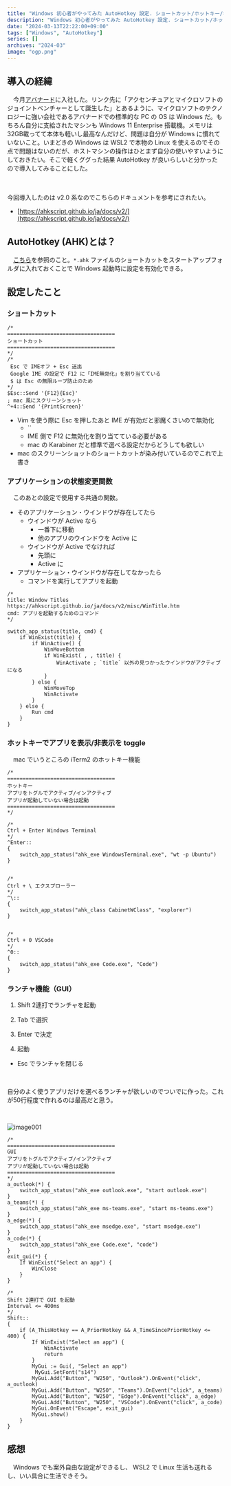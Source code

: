 ```yaml
---
title: "Windows 初心者がやってみた AutoHotkey 設定. ショートカット/ホットキー/キーリマップ/GUI など"
description: "Windows 初心者がやってみた AutoHotkey 設定. ショートカット/ホットキー/キーリマップ/GUI など。ランチャーの GUI も作れて嬉しい。"
date: "2024-03-13T22:22:00+09:00"
tags: ["Windows", "AutoHotkey"]
series: []
archives: "2024-03"
image: "ogp.png"
---
```



## 導入の経緯

　今月[アバナード](https://www.avanade.com/ja-jp/about-avanade)に入社した。リンク先に「アクセンチュアとマイクロソフトのジョイントベンチャーとして誕生した」とあるように、マイクロソフトのテクノロジーに強い会社であるアバナードでの標準的な PC の OS は Windows だ。もちろん自分に支給されたマシンも Windows 11 Enterprise 搭載機。メモリは32GB載ってて本体も軽いし最高なんだけど、問題は自分が Windows に慣れていないこと。いまどきの Windows は WSL2 で本物の Linux を使えるのでその点で問題はないのだが、ホストマシンの操作はひとまず自分の使いやすいようにしておきたい。そこで軽くググった結果 AutoHotkey が良いらしいと分かったので導入してみることにした。

　

今回導入したのは v2.0 系なのでこちらのドキュメントを参考にされたい。

- [https://ahkscript.github.io/ja/docs/v2/](https://ahkscript.github.io/ja/docs/v2/)

## AutoHotkey (AHK)とは？

　[こちら](https://ja.wikipedia.org/wiki/AutoHotkey)を参照のこと。`*.ahk` ファイルのショートカットをスタートアップフォルダに入れておくことで Windows 起動時に設定を有効化できる。

## 設定したこと

### ショートカット


```plain text
/*
===================================
ショートカット
===================================
*/
/*
 Esc で IMEオフ + Esc 送出
 Google IME の設定で F12 に「IME無効化」を割り当てている
 $ は Esc の無限ループ防止のため
*/
$Esc::Send '{F12}{Esc}'
; mac 風にスクリーンショット
^+4::Send '{PrintScreen}'
```

- Vim を使う際に Esc を押したあと IME が有効だと邪魔くさいので無効化
	- ``
	- IME 側で F12 に無効化を割り当てている必要がある
	- mac の Karabiner だと標準で選べる設定だからどうしても欲しい
- mac のスクリーンショットのショートカットが染み付いているのでこれで上書き

### アプリケーションの状態変更関数

　このあとの設定で使用する共通の関数。

- そのアプリケーション・ウインドウが存在してたら
	- ウインドウが Active なら
		- 一番下に移動
		- 他のアプリのウインドウを Active に
	- ウインドウが Active でなければ
		- 先頭に
		- Active に
- アプリケーション・ウインドウが存在してなかったら
	- コマンドを実行してアプリを起動


```plain text
/*
title: Window Titles https://ahkscript.github.io/ja/docs/v2/misc/WinTitle.htm
cmd: アプリを起動するためのコマンド
*/

switch_app_status(title, cmd) {
	if WinExist(title) {
		if WinActive() {
			WinMoveBottom
			if WinExist( , , title) {
				WinActivate ; `title` 以外の見つかったウインドウがアクティブになる
			}
		} else {
			WinMoveTop
			WinActivate
		}
	} else {
		Run cmd
	}
}
```

### ホットキーでアプリを表示/非表示を toggle

　mac でいうところの iTerm2 のホットキー機能


```plain text
/*
===================================
ホットキー
アプリをトグルでアクティブ/インアクティブ
アプリが起動していない場合は起動
===================================
*/

/*
Ctrl + Enter Windows Terminal
*/
^Enter::
{
	switch_app_status("ahk_exe WindowsTerminal.exe", "wt -p Ubuntu")
}


/*
Ctrl + \ エクスプローラー
*/
^\::
{
	switch_app_status("ahk_class CabinetWClass", "explorer")
}


/*
Ctrl + 0 VSCode
*/
^0::
{
	switch_app_status("ahk_exe Code.exe", "Code")
}

```

### ランチャ機能（GUI）

1. Shift 2連打でランチャを起動

1. Tab で選択

1. Enter で決定

1. 起動

- Esc でランチャを閉じる

<br/>

自分のよく使うアプリだけを選べるランチャが欲しいのでついでに作った。これが50行程度で作れるのは最高だと思う。

<br/>

![image001](81189ac1.png)


```plain text
/*
===================================
GUI
アプリをトグルでアクティブ/インアクティブ
アプリが起動していない場合は起動
===================================
*/
a_outlook(*) {
    switch_app_status("ahk_exe outlook.exe", "start outlook.exe")
}
a_teams(*) {
    switch_app_status("ahk_exe ms-teams.exe", "start ms-teams.exe")
}
a_edge(*) {
    switch_app_status("ahk_exe msedge.exe", "start msedge.exe")
}
a_code(*) {
    switch_app_status("ahk_exe Code.exe", "code")
}
exit_gui(*) {
    If WinExist("Select an app") {
		WinClose
    }
}

/*
Shift 2連打で GUI を起動
Interval <= 400ms
*/
Shift::
{
    if (A_ThisHotkey == A_PriorHotkey && A_TimeSincePriorHotkey <= 400) {
        If WinExist("Select an app") {
            WinActivate
            return
        }
        MyGui := Gui(, "Select an app")
         MyGui.SetFont("s14")
        MyGui.Add("Button", "W250", "Outlook").OnEvent("click", a_outlook)
        MyGui.Add("Button", "W250", "Teams").OnEvent("click", a_teams)
        MyGui.Add("Button", "W250", "Edge").OnEvent("click", a_edge)
        MyGui.Add("Button", "W250", "VSCode").OnEvent("click", a_code)
        MyGui.OnEvent("Escape", exit_gui)
        MyGui.show()
    }
}
```

## 感想

　Windows でも案外自由な設定ができるし、 WSL2 で Linux 生活も送れるし、いい具合に生活できそう。
